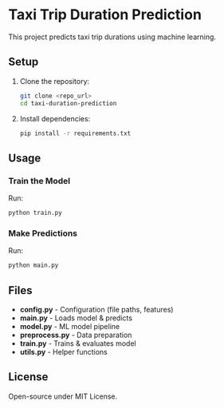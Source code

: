 # Taxi Trip Duration Prediction

This project predicts taxi trip durations using machine learning.

## Setup
1. Clone the repository:
   ```sh
   git clone <repo_url>
   cd taxi-duration-prediction
   ```
2. Install dependencies:
   ```sh
   pip install -r requirements.txt
   ```

## Usage
### Train the Model
Run:
```sh
python train.py
```

### Make Predictions
Run:
```sh
python main.py
```

## Files
- **config.py** - Configuration (file paths, features)
- **main.py** - Loads model & predicts
- **model.py** - ML model pipeline
- **preprocess.py** - Data preparation
- **train.py** - Trains & evaluates model
- **utils.py** - Helper functions

## License
Open-source under MIT License.
